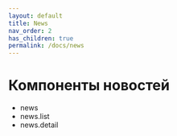 ```yaml
---
layout: default
title: News
nav_order: 2
has_children: true
permalink: /docs/news
---
```


# Компоненты новостей

- news
- news.list
- news.detail

